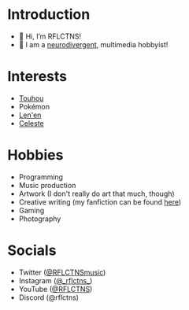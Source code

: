 # Introduction
- 👋 Hi, I’m RFLCTNS!
- 👀 I am a [neurodivergent](https://en.wikipedia.org/wiki/Neurodiversity), multimedia hobbyist!

# Interests
- [Touhou](https://en.touhouwiki.net/wiki/Touhou_Project)
- Pokémon
- [Len'en](http://lenen.shoutwiki.com/wiki/Len'en_Project)
- [Celeste](http://celestegame.com)

# Hobbies
- Programming
- Music production
- Artwork (I don't really do art that much, though)
- Creative writing (my fanfiction can be found [here](https://archiveofourown.org/users/rflctns_writes))
- Gaming
- Photography

# Socials
- Twitter ([@RFLCTNSmusic](https://www.twitter.com/RFLCTNSMusic))
- Instagram ([@\_rflctns_](https://www.instagram.com/_rflctns_/))
- YouTube ([@RFLCTNS](https://www.youtube.com/@RFLCTNS))
- Discord (@rflctns)
